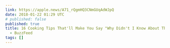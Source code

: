 ```yaml
---
link: https://apple.news/A71_rQgmHQ3CNmGUqAdWJpQ
date: 2018-01-22 01:29 UTC
# published: false
published: true
title: 16 Cooking Tips That'll Make You Say "Why Didn't I Know About These Sooner"?
  - BuzzFeed
tags: []
---
```




